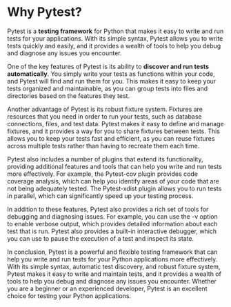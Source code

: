 # Why Pytest?

Pytest is a **testing framework** for Python that makes it easy to write and run tests for your applications. With its simple syntax, Pytest allows you to write tests quickly and easily, and it provides a wealth of tools to help you debug and diagnose any issues you encounter.

One of the key features of Pytest is its ability to **discover and run tests automatically**. You simply write your tests as functions within your code, and Pytest will find and run them for you. This makes it easy to keep your tests organized and maintainable, as you can group tests into files and directories based on the features they test.

Another advantage of Pytest is its robust fixture system. Fixtures are resources that you need in order to run your tests, such as database connections, files, and test data. Pytest makes it easy to define and manage fixtures, and it provides a way for you to share fixtures between tests. This allows you to keep your tests fast and efficient, as you can reuse fixtures across multiple tests rather than having to recreate them each time.

Pytest also includes a number of plugins that extend its functionality, providing additional features and tools that can help you write and run tests more effectively. For example, the Pytest-cov plugin provides code coverage analysis, which can help you identify areas of your code that are not being adequately tested. The Pytest-xdist plugin allows you to run tests in parallel, which can significantly speed up your testing process.

In addition to these features, Pytest also provides a rich set of tools for debugging and diagnosing issues. For example, you can use the -v option to enable verbose output, which provides detailed information about each test that is run. Pytest also provides a built-in interactive debugger, which you can use to pause the execution of a test and inspect its state.

In conclusion, Pytest is a powerful and flexible testing framework that can help you write and run tests for your Python applications more effectively. With its simple syntax, automatic test discovery, and robust fixture system, Pytest makes it easy to write and maintain tests, and it provides a wealth of tools to help you debug and diagnose any issues you encounter. Whether you are a beginner or an experienced developer, Pytest is an excellent choice for testing your Python applications.